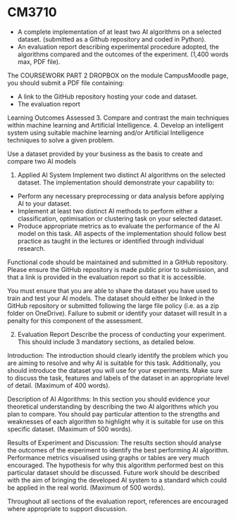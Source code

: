 # CM3710

-	A complete implementation of at least two AI algorithms on a selected dataset. (submitted as a Github repository and coded in Python).  
-	An evaluation report describing experimental procedure adopted, the algorithms compared and the outcomes of the experiment. (1,400 words max, PDF file).

The COURSEWORK PART 2 DROPBOX on the module CampusMoodle page, you should submit a PDF file containing:
-	A link to the GitHub repository hosting your code and dataset.
-	The evaluation report


Learning Outcomes Assessed
3.	Compare and contrast the main techniques within machine learning and Artificial Intelligence.
4.	Develop an intelligent system using suitable machine learning and/or Artificial Intelligence techniques to solve a given problem.

Use a dataset provided by your business as the basis to create and compare two AI models


1.	Applied AI System
Implement two distinct AI algorithms on the selected dataset. The implementation should demonstrate your capability to:
-	Perform any necessary preprocessing or data analysis before applying AI to your dataset.
-	Implement at least two distinct AI methods to perform either a classification, optimisation or clustering task on your selected dataset.
-	Produce appropriate metrics as to evaluate the performance of the AI model on this task.
All aspects of the implementation should follow best practice as taught in the lectures or identified through individual research. 

Functional code should be maintained and submitted in a GitHub repository. Please ensure the GitHub repository is made public prior to submission, and that a link is provided in the evaluation report so that it is accessible.

You must ensure that you are able to share the dataset you have used to train and test your AI models. The dataset should either be linked in the GitHub repository or submitted following the large file policy (i.e. as a zip folder on OneDrive). Failure to submit or identify your dataset will result in a penalty for this component of the assessment. 



2.	Evaluation Report
Describe the process of conducting your experiment. This should include 3 mandatory sections, as detailed below.

Introduction: The introduction should clearly identify the problem which you are aiming to resolve and why AI is suitable for this task. Additionally, you should introduce the dataset you will use for your experiments. Make sure to discuss the task, features and labels of the dataset in an appropriate level of detail. (Maximum of 400 words).  

Description of AI Algorithms: In this section you should evidence your theoretical understanding by describing the two AI algorithms which you plan to compare. You should pay particular attention to the strengths and weaknesses of each algorithm to highlight why it is suitable for use on this specific dataset. (Maximum of 500 words).

Results of Experiment and Discussion: The results section should analyse the outcomes of the experiment to identify the best performing AI algorithm. Performance metrics visualised using graphs or tables are very much encouraged. The hypothesis for why this algorithm performed best on this particular dataset should be discussed. Future work should be described with the aim of bringing the developed AI system to a standard which could be applied in the real world. (Maximum of 500 words).

Throughout all sections of the evaluation report, references are encouraged where appropriate to support discussion. 
 

